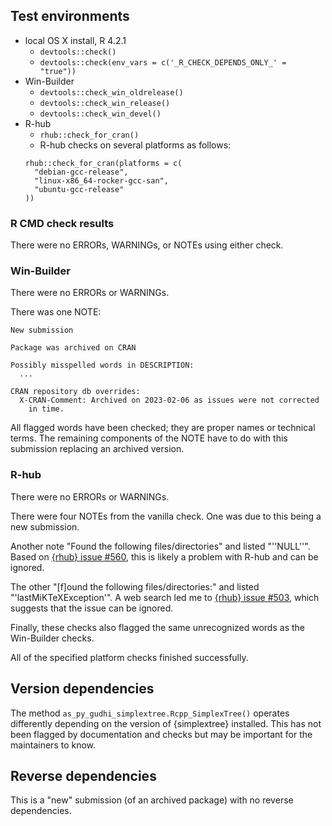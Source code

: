 ## Test environments

* local OS X install, R 4.2.1
  * `devtools::check()`
  * `devtools::check(env_vars = c('_R_CHECK_DEPENDS_ONLY_' = "true"))`
* Win-Builder
  * `devtools::check_win_oldrelease()`
  * `devtools::check_win_release()`
  * `devtools::check_win_devel()`
* R-hub
  * `rhub::check_for_cran()`
  * R-hub checks on several platforms as follows:
  ```
  rhub::check_for_cran(platforms = c(
    "debian-gcc-release",
    "linux-x86_64-rocker-gcc-san",
    "ubuntu-gcc-release"
  ))
  ```

### R CMD check results

There were no ERRORs, WARNINGs, or NOTEs using either check.

### Win-Builder

There were no ERRORs or WARNINGs.

There was one NOTE:
```
New submission

Package was archived on CRAN

Possibly misspelled words in DESCRIPTION:
  ...

CRAN repository db overrides:
  X-CRAN-Comment: Archived on 2023-02-06 as issues were not corrected
    in time.
```
All flagged words have been checked; they are proper names or technical terms.
The remaining components of the NOTE have to do with this submission replacing an archived version.

### R-hub

There were no ERRORs or WARNINGs.

There were four NOTEs from the vanilla check. One was due to this being a new submission.

Another note "Found the following files/directories" and listed "''NULL''".
Based on [{rhub} issue #560](https://github.com/r-hub/rhub/issues/560), this is likely a problem with R-hub and can be ignored.

The other "[f]ound the following files/directories:" and listed "'lastMiKTeXException'". A web search led me to [{rhub} issue #503](https://github.com/r-hub/rhub/issues/503), which suggests that the issue can be ignored.

Finally, these checks also flagged the same unrecognized words as the Win-Builder checks.

All of the specified platform checks finished successfully.

## Version dependencies

The method `as_py_gudhi_simplextree.Rcpp_SimplexTree()` operates differently depending on the version of {simplextree} installed. This has not been flagged by documentation and checks but may be important for the maintainers to know.

## Reverse dependencies

This is a "new" submission (of an archived package) with no reverse dependencies.
